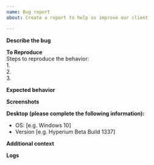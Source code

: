 ```yaml
---
name: Bug report
about: Create a report to help us improve our client

---
```

<!-- Anything that looks like this is a comment and cannot be seen after creating the issue.  -->  

**Describe the bug**  
<!-- A clear and concise description of what the bug is.  -->

**To Reproduce**  
Steps to reproduce the behavior:  
1.  
2.  
3.  

**Expected behavior**  
<!-- A clear and concise description of what you expected to happen.  -->  

**Screenshots**  
<!-- If applicable, add screenshots to help explain your problem.  -->  

**Desktop (please complete the following information):**  
 - OS: [e.g. Windows 10]  
 - Version [e.g. Hyperium Beta Build 1337]  

**Additional context**
<!-- Add any other context about the problem here.  -->  

**Logs**  
<!-- If you have any logs, put them here.  -->  

<!-- Thanks for reporting the bug! -->
